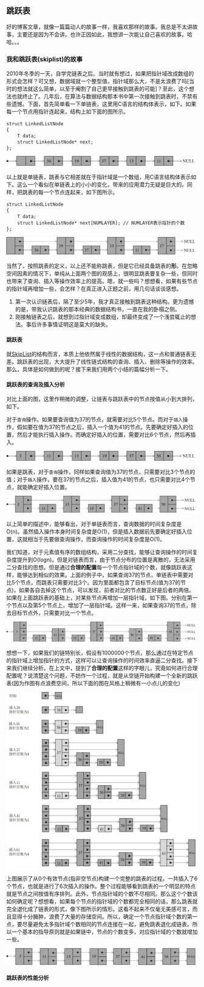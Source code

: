 ## 跳跃表
好的博客文章，就像一篇篇动人的故事一样，我喜欢那样的故事。我总是不太讲故事，主要还是因为不会讲。也许正因如此，我想讲一次能让自己喜欢的故事。哈哈。。。

### 我和跳跃表(skiplist)的故事
2010年冬季的一天，自学完链表之后。当时就有想过，如果把指针域改成数组的形式会怎样？可又想，数据域就一个整型值，指针域那么大，不是太浪费了吗[当时的想法就这么简单，以至于阉割了自己更早接触到跳表的可能]？至此，这个想法也就终止了。几年后，在算法与数据结构那本书中第一次接触到跳表时，不禁有些遗憾。下面，首先简单看一下单链表，这里用C语言的结构体表示，如下。如果每一个节点用指针连起来，结构上如下面的图所示。
    
    struct LinkedListNode
    {
        T data;
        struct LinkedListNode* next;
    };

![](https://github.com/WalkingNL/Pics/blob/master/List1.jpg)

以上就是单链表，跳表与它相差就在于指针域是一个数组，用C语言结构体表示如下。这么一个看似在单链表上的小小的变化，带来的应用潜力无疑是巨大的。同样，把跳表的每一个节点连起来，如下图所示。

    struct LinkedListNode
    {
        T data;
        struct LinkedListNode* next[NUMLAYER]; // NUMLAYER表示指针的个数
    };
![](https://github.com/WalkingNL/Pics/blob/master/SkipList1.jpg)

当然了，按照跳表的定义，以上还不能称跳表，但是它已经具备跳表的**形**。在忽略空间因素的情况下，单纯从上面两个图的观感上，很明显跳表要复杂一些，但同时也带来了查询、插入等操作效率上的提高。嗯，就一些吗？想想看，如果有些节点的指针域再增加一些，会怎样？在真正进入正题之前，用几句话谈谈感想。
1. 第一次认识链表后，隔了至少5年，我才真正接触到跳表这种结构。更为遗憾的是，带我认识跳表的那本经典的数据结构书，一直在我的卧榻之侧。
2. 刚接触链表之后，就想到过指针域变成数组，却最终变成了一个浅尝辄止的想法。事后许多事情证明这是莫大的缺失。

#### 跳跃表
就[SkipList](https://www.csee.umbc.edu/courses/undergraduate/341/fall01/Lectures/SkipLists/skip_lists/skip_lists.html)的结构而言，本质上他依然属于线性的数据结构，这一点和普通链表无差。跳跃表的出现，大大提升了线性链式结构的查询、插入、删除等操作的效率。那么，具体是如何做到的呢？接下来我们用两个小结的篇幅分析一下。
#### 跳跃表的查询及插入分析
对比上面的图，这里作稍微的调整，让链表与跳跃表中的节点按值从小到大排列，如下。

对于`查询`操作。如果要查询值为37的节点，就需要对比5个节点。而对于`插入`操作，假如要在值为37的节点之后，插入一个值为41的节点。先要确定好插入的位置，然后才能执行插入操作。而确定好插入的位置，需要对比6个节点，然后再插入。

![](https://github.com/WalkingNL/Pics/blob/master/list2.jpg)

如果是跳表，对于`查询`操作，同样如果查询值为37的节点，只需要对比3个节点的值；对于`插入`操作，要在37的节点之后，插入值为41的节点，也只需要对比4个节点，就能确定好插入位置。

![](https://github.com/WalkingNL/Pics/blob/master/SkipList2.jpg)

以上简单的描述中，能够看出，对于单链表而言，查询数据的时间复杂度是O(n)。虽然插入操作本身时间复杂度是O(1)，但是插入数据前先要确定好插入位置，这就相当于先要做查询操作，而查询操作的时间复杂度是O(1)。

我们知道，对于元素值有序的数组结构，采用二分查找，能够让查询操作的时间复杂度提升到O(logn)。但是对链表而言，由于节点分布的位置是离散的，无法采用二分查找的思想。但是通过**合理的配置**每一个节点指针域的个数，就像跳跃表这样，能够达到相似的效果。上面的例子中，如果查询37的节点，单链表中需要对比5个节点，而跳表只需要对比3个。因为里面都包含了目标节点(值为37的节点)，如果各自去掉这个节点，可以发现，前者对比的节点数正好是后者的两倍。如果在上面跳跃表的基础上，对某些节点再增加一层指针域，如下图。分别在第一个节点以及第5个节点上，增加了一层指针域。这样一来，如果查询37的节点，除去目标节点外，只需要对比一个节点。

![](https://github.com/WalkingNL/Pics/blob/master/SkipList.jpg)

想想一下，如果我们的链特别长，假设有1000000个节点，那么通过在特定节点的指针域上增加指针的方式，这样可以让查询操作的时间效率直逼二分查找。接下来我们继续分析。在上文中，提到了**合理的配置**这样的字眼儿，究竟如何进行合理配置呢？说清楚这个问题，不妨作一个过程，就是从空链开始构建一个全新的跳跃表(因为作图有点浪费空间，所以下面的图在风格上稍微有一小点儿的变化)

![](https://github.com/WalkingNL/Pics/blob/master/SkipList3.jpg)

上图展示了从0个有效节点(指非空节点)构建一个完整的跳表的过程。一共插入了6个节点，也就是进行了6次插入的操作。整个过程能够看到跳表的一个明显的特点就是节点之间按值有序排列。此外，节点指针域的个数不尽相同。那么这个个数该如何确定呢？想想看，如果每个节点的指针域的个数都完全相同的话，那么跳表就完全退化成了链表的形式，像下图所示的情形。这看不起来不仅毫无美感可言，而且显得十分臃肿，浪费了大量的存储空间。所以，确定一个节点指针域个数的第一点，要尽量避免太多指针域个数相同的节点连接在一起，避免跳表退化成链表。所以一个基本的指导原则就是如果链中，节点的个数变多，对应指针域的个数就增加一些。

![](https://github.com/WalkingNL/Pics/blob/master/LinkList5.jpg)




#### 跳跃表的性能分析

####
